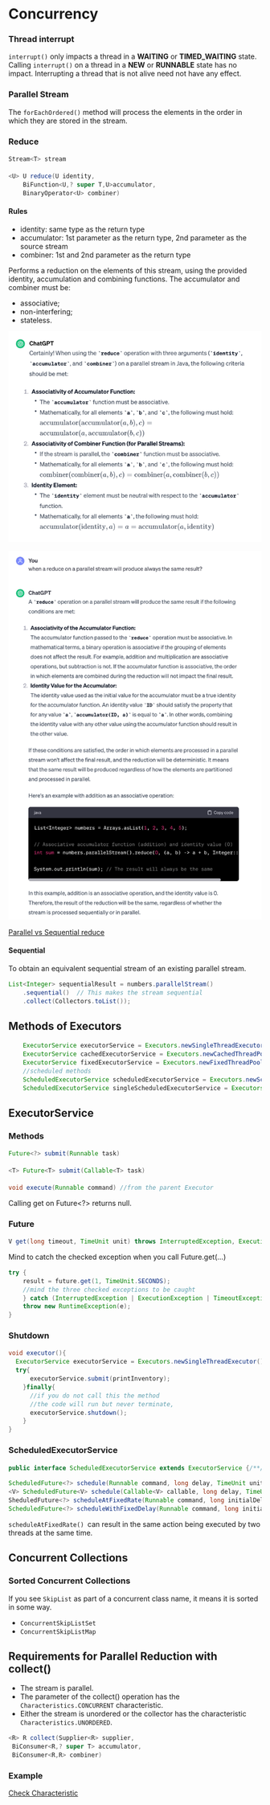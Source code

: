 # Concurrency
### Thread interrupt
`interrupt()` only impacts a thread in a **WAITING** or **TIMED_WAITING** state.  
Calling `interrupt()` on a thread in a **NEW** or **RUNNABLE** state has no impact.
Interrupting a thread that is not alive need not have any effect.

### Parallel Stream
The `forEachOrdered()` method will process the elements in the order in which they are stored in the
stream.
### Reduce
```java
Stream<T> stream

<U> U reduce(U identity,
    BiFunction<U,? super T,U>accumulator,
    BinaryOperator<U> combiner)
```
#### Rules
- identity: same type as the return type
- accumulator: 1st parameter as the return type, 2nd parameter as the source stream
- combiner: 1st and 2nd parameter as the return type

Performs a reduction on the elements of this stream, using the provided identity, accumulation and
combining functions. 
The accumulator and combiner must be:
* associative;
* non-interfering;
* stateless.

![reduce stream parallel.png](images/reduce-parallel.png)

![predictable results at runtime](images/reduce-parallel-predeterminate.png)

[Parallel vs Sequential reduce](../src/main/java/org/enricogiurin/ocp17/book/ch13/parallelstream/ReduceParallelVsSequential.java)

#### Sequential
To obtain an equivalent sequential stream of an existing parallel stream.
```java
List<Integer> sequentialResult = numbers.parallelStream()
    .sequential()  // This makes the stream sequential
    .collect(Collectors.toList());
```

## Methods of Executors
```java
    ExecutorService executorService = Executors.newSingleThreadExecutor();
    ExecutorService cachedExecutorService = Executors.newCachedThreadPool();
    ExecutorService fixedExecutorService = Executors.newFixedThreadPool(10);
    //scheduled methods
    ScheduledExecutorService scheduledExecutorService = Executors.newScheduledThreadPool(10);
    ScheduledExecutorService singleScheduledExecutorService = Executors.newSingleThreadScheduledExecutor();
```

## ExecutorService
### Methods

```java
Future<?> submit(Runnable task)

<T> Future<T> submit(Callable<T> task)
    
void execute(Runnable command) //from the parent Executor
```
Calling get on Future<?> returns null.
### Future
```java
V get(long timeout, TimeUnit unit) throws InterruptedException, ExecutionException,TimeoutException
```
Mind to catch the checked exception when you call Future.get(...)
```java
try {
    result = future.get(1, TimeUnit.SECONDS);
    //mind the three checked exceptions to be caught
    } catch (InterruptedException | ExecutionException | TimeoutException e) {
    throw new RuntimeException(e);
}
```

### Shutdown
```java
void executor(){
  ExecutorService executorService = Executors.newSingleThreadExecutor();
  try{
      executorService.submit(printInventory);
    }finally{
      //if you do not call this the method
      //the code will run but never terminate,
      executorService.shutdown();
    }
}
```


### ScheduledExecutorService
```java
public interface ScheduledExecutorService extends ExecutorService {/**/}
```

```java
ScheduledFuture<?> schedule(Runnable command, long delay, TimeUnit unit);
<V> ScheduledFuture<V> schedule(Callable<V> callable, long delay, TimeUnit unit)
SheduledFuture<?> scheduleAtFixedRate(Runnable command, long initialDelay, long period, TimeUnit unit
ScheduledFuture<?> scheduleWithFixedDelay(Runnable command, long initialDelay, long delay, TimeUnit unit)
```
`scheduleAtFixedRate() `can result in the same action being executed by two threads at the same time.

## Concurrent Collections
### Sorted Concurrent Collections
If you see `SkipList` as part of a concurrent class name, it means it is sorted in some way.
 - `ConcurrentSkipListSet`
 - `ConcurrentSkipListMap`

## Requirements for Parallel Reduction with collect()
* The stream is parallel.
* The parameter of the collect() operation has the `Characteristics.CONCURRENT` characteristic.
* Either the stream is unordered or the collector has the characteristic `Characteristics.UNORDERED`.
```java
<R> R collect(Supplier<R> supplier,
 BiConsumer<R,? super T> accumulator,
 BiConsumer<R,R> combiner)
```

### Example


[Check Characteristic](../src/main/java/org/enricogiurin/ocp17/book/ch13/parallelstream/CollectorCharacteristic.java)